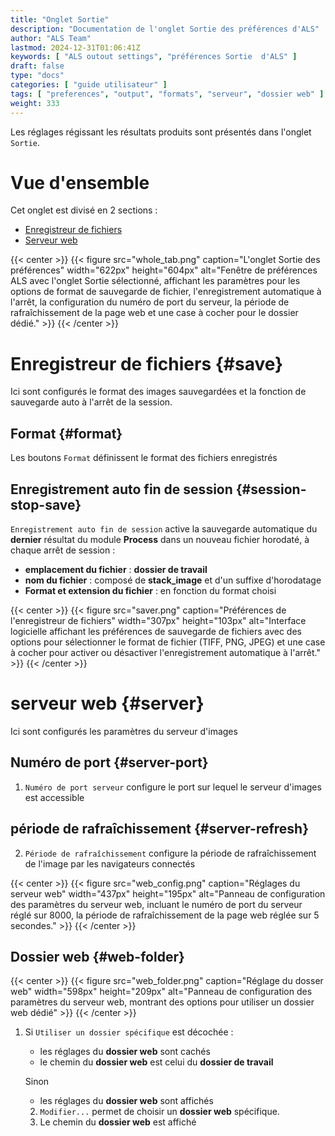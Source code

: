 ```yaml
---
title: "Onglet Sortie"
description: "Documentation de l'onglet Sortie des préférences d'ALS"
author: "ALS Team"
lastmod: 2024-12-31T01:06:41Z
keywords: [ "ALS outout settings", "préférences Sortie  d'ALS" ]
draft: false
type: "docs"
categories: [ "guide utilisateur" ]
tags: [ "preferences", "output", "formats", "serveur", "dossier web" ]
weight: 333
---
```


Les réglages régissant les résultats produits sont présentés dans l'onglet `Sortie`.

<div class="row">
<div class="col-md-4">

# Vue d'ensemble

Cet onglet est divisé en 2 sections :

- [Enregistreur de fichiers](#save)
- [Serveur web](#server)

</div>
<div class="col-md-8 d-flex align-items-center justify-content-center">
{{< center >}}
{{< figure src="whole_tab.png"
caption="L'onglet Sortie des préférences"
width="622px"
height="604px"
alt="Fenêtre de préférences ALS avec l'onglet Sortie sélectionné, affichant les paramètres pour les options de format de sauvegarde de fichier, l'enregistrement automatique à l'arrêt, la configuration du numéro de port du serveur, la période de rafraîchissement de la page web et une case à cocher pour le dossier dédié." >}}
{{< /center >}}

</div>
</div>

# Enregistreur de fichiers {#save}

Ici sont configurés le format des images sauvegardées et la fonction de sauvegarde auto à l'arrêt de la session.

<div class="row">
<div class="col-md-8">

## Format {#format}

Les boutons `Format` définissent le format des fichiers enregistrés

## Enregistrement auto fin de session {#session-stop-save}

`Enregistrement auto fin de session` active la sauvegarde automatique du **dernier** résultat
du module **Process** dans un nouveau fichier horodaté, à chaque arrêt de session :

- **emplacement du fichier** : **dossier de travail**
- **nom du fichier** : composé de **stack_image** et d'un suffixe d'horodatage
- **Format et extension du fichier** : en fonction du format choisi

</div>
<div class="col-md-4 d-flex align-items-center justify-content-center">

{{< center >}}
{{< figure src="saver.png"
caption="Préférences de l'enregistreur de fichiers"
width="307px"
height="103px"
alt="Interface logicielle affichant les préférences de sauvegarde de fichiers avec des options pour sélectionner le format de fichier (TIFF, PNG, JPEG) et une case à cocher pour activer ou désactiver l'enregistrement automatique à l'arrêt." >}}
{{< /center >}}

</div>
</div>


# serveur web {#server}

Ici sont configurés les paramètres du serveur d'images

<div class="row">
<div class="col-md-8">

## Numéro de port {#server-port}

1. `Numéro de port serveur` configure le port sur lequel le serveur d'images est accessible

## période de rafraîchissement {#server-refresh}

2. `Période de rafraîchissement` configure la période de rafraîchissement de l'image par les navigateurs connectés


</div>
<div class="col-md-4 d-flex align-items-center justify-content-center">
{{< center >}}
{{< figure src="web_config.png"
caption="Réglages du serveur web"
width="437px"
height="195px"
alt="Panneau de configuration des paramètres du serveur web, incluant le numéro de port du serveur réglé sur 8000, la période de rafraîchissement de la page web réglée sur 5 secondes." >}}
{{< /center >}}

</div>
</div>

## Dossier web {#web-folder}

{{< center >}}
{{< figure src="web_folder.png"
caption="Réglage du dosser web"
width="598px"
height="209px"
alt="Panneau de configuration des paramètres du serveur web, montrant des options pour utiliser un dossier web dédié" >}}
{{< /center >}}

1. Si `Utiliser un dossier spécifique` est décochée :
   - les réglages du **dossier web** sont cachés
   - le chemin du **dossier web** est celui du **dossier de travail**

   Sinon
   - les réglages du **dossier web** sont affichés

   2. `Modifier...` permet de choisir un **dossier web** spécifique.
   3. Le chemin du **dossier web** est affiché

